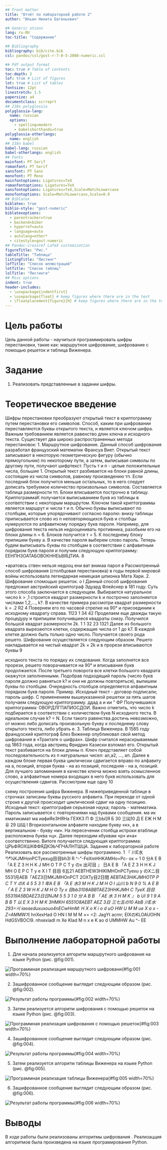 ```yaml
---
## Front matter
title: "Отчёт по лабораторной работе 2"
author: "Ильин Никита Евгеньевич"

## Generic otions
lang: ru-RU
toc-title: "Содержание"

## Bibliography
bibliography: bib/cite.bib
csl: pandoc/csl/gost-r-7-0-5-2008-numeric.csl

## Pdf output format
toc: true # Table of contents
toc-depth: 2
lof: true # List of figures
lot: true # List of tables
fontsize: 12pt
linestretch: 1.5
papersize: a4
documentclass: scrreprt
## I18n polyglossia
polyglossia-lang:
  name: russian
  options:
	- spelling=modern
	- babelshorthands=true
polyglossia-otherlangs:
  name: english
## I18n babel
babel-lang: russian
babel-otherlangs: english
## Fonts
mainfont: PT Serif
romanfont: PT Serif
sansfont: PT Sans
monofont: PT Mono
mainfontoptions: Ligatures=TeX
romanfontoptions: Ligatures=TeX
sansfontoptions: Ligatures=TeX,Scale=MatchLowercase
monofontoptions: Scale=MatchLowercase,Scale=0.9
## Biblatex
biblatex: true
biblio-style: "gost-numeric"
biblatexoptions:
  - parentracker=true
  - backend=biber
  - hyperref=auto
  - language=auto
  - autolang=other*
  - citestyle=gost-numeric
## Pandoc-crossref LaTeX customization
figureTitle: "Рис."
tableTitle: "Таблица"
listingTitle: "Листинг"
lofTitle: "Список иллюстраций"
lotTitle: "Список таблиц"
lolTitle: "Листинги"
## Misc options
indent: true
header-includes:
  - \usepackage{indentfirst}
  - \usepackage{float} # keep figures where there are in the text
  - \floatplacement{figure}{H} # keep figures where there are in the text
---
```


# Цель работы

Цель данной работы - научиться программировать шифры перестановки, такие как: маршрутное шифрование, шифрование с помощью решеток и таблица Виженера.

# Задание

1. Реализовать представленные в задании шифры.

# Теоретическое введение
Шифры перестановки преобразуют открытый текст в криптограмму путем
перестановки его символов. Способ, каким при шифровании переставляются
буквы открытого текста, и является ключом шифра. Важным требованием является равенство длин ключа и исходного текста.
Существует два широко распространенных метода перестановок: 1. Маршрутное шифрование.
Данный способ шифрования разработал французский математик Франсуа Виет. Открытый текст записывают в некоторую геометрическую фигуру (обычно
прямоугольник) по некоторому пути, а затем, выписывая символы по
другому пути, получают шифртекст. Пусть т и п - целые положительные числа, большие 1. Открытый текст разбивается на блоки равной длины, состоящие из числа символов, равному произведению тп. Если последний блок получится меньше
остальных, то в него следует дописать требуемое количество произвольных символов. Составляется таблица размерности тп. Блоки вписывается построчно в таблицу. КриптограммаК получается выписыванием букв из таблицы в
соответствии с некоторым маршрутом. Ключом такой криптограммы является маршрут и числа т и п. Обычно буквы выписывают по столбцам, которые
упорядочивают согласно паролю: внизу таблицы приписывается слово из n
неповторяющихся букв и столбцы нумеруются по алфавитному порядку букв пароля.
Например, для шифрования текста нельзя недооценивать противника, разобьем его на блоки длины n = 6. Блоков получится т = 5. К последнему блоку припишем букву а. В качестве пароля выберем слово пароль. Теперь будем выписывать буквы по столбцам в соответствии с алфавитным порядком букв пароля
и
получим
следующую
криптограмму: ЕЕНПНЗОАТАБОВОКННЕЬВЯЦТИА.
8

 •аратовсь
ствен
нельзя недооц
ени
ват
вникаа парол в
Рассмотренный способ шифрования (столбцовая перестановка) в годы первой мировой войны использовала легендарная немецкая шпионка Мата Хари.
2. Шифрование спомощью решеток. o l
Данный способ шифрования предложил австрийский криптограф Эдуард Флейснер в 181 году. Суть этого способа заключается в следующем. Выбирается натуральное число k > ,1 строится квадрат размерности k и построчно заполняется числами 1,2,..., k?. В качестве примера рассмотри квадрат размерности k = .2
R2
4
Повернем его по часовой стрелке на 90° и присоединим к исходному квадрату справа.
1123 1 34 42
Проделаем еще дважды такую процедуру и припишем получившиеся квадраты снизу. Получился большой квадрат размерности 2k.
1
1 32 23 1321
Далее из большого квадрата вырезаются клетки, содержащие числа от 1 до
k7. В каждой клетке должно быть только одно число. Получается своего рода решето. Шифрование осуществляется следующим образом. Решето
накладывается на чистый квадрат 2k × 2k и в прорези вписываются буквы 9

 исходного текста по порядку их следования. Когда заполнятся все прорези, решето поворачивается на 90° и вписывание букв продолжается. После третьего поворота все клетки большого квадрата окажутся заполненными. Подобрав подходящий пароль (число букв пароля должно равняться k? и они не должны повторяться), выпишем буквы по столбцам. Очередность столбцов определяется алфавитным порядком букв пароля.
Пример. Исходный текст - договор подписали; пароль
шифр. С применением вышеуказанной решетки за пять шагов получаем следующую криптограмму.
ддaд a
и ии
" ФР Получившаяся криптограмма: ОВОРДЛГПАПИОСДОИ. Важно отметить,
что число k подбирается в соответствии с количеством букв N исходного теста. В
идеальном случае k? = N. Если такого равенства достичь невозможно, от можно либо дописать произвольную букву к последнему слову открытого текста, либо
убрать е.
3. Таблица Виженера.
В 1585 году французский криптограф Блез Виженер опубликовал свой метод шифрования в «Трактате о шифрах». Шифр считался нераскрываемым од 1863 года, когда австриец Фридрих Казиски взломал его.
Открытый текст разбивается на блоки длины п. Ключ представляет собой
последовательность из п натуральных чисел: ал,а2, ..., ап. Далее в каждом блоке первая буква циклически сдвигается вправо по алфавиту на а, позиций, вторая
буква - на аз позиций, последняя - на а, позиций. Для лучшего запоминания в качестве ключа можно взять осмысленное слово, а алфавитные номера входящих в него букв использовать для осуществления сдвигов. Рассмотрим еще одну
10

 схему построения шифра Виженера. В нижеприведенной таблице в строчках записаны буквы русского алфавита. При переходе от одной строке к другой происходит циклический сдвиг на одну позицию. Исходный текст: криптография серьезная наука; пароль - математика. Пароль записывается с повторениями над
буквами сообщения.
ма ик ематикамат ма иaфиЯe3HЯHa
ГEXK3 П Ф 三bЫ]Я Б 30 三Щ10
Д E
EЖ H M
유
29 ШЩ
I
Вгоризонтальном алфавите находим букву «к», а в вертикальном - букву «м». На пересечении столбца истроки втаблице расположена буква «ц». Далее переходим кбуквам «р» и«а» соответственно. Витоге получается следующая криптограмма: ЦРЬФЯОХШКФФЯДКЭЬЧПЧАЛНТШЦА.
Задания к лабораторной работе Реализовать все рассмотренные шифры программно.
1
『 川E水31⁄41⁄4KJMHonPCTyexug目目bh3l
R ^-"-FeXmHHKAMHo=Pc- ox =
1 0 分A E B 「A E Z 3 H H K J MH O T P C T y のx 出可目 』
日A E B 「A E Z 3 H H K J MH O E P C T y e X I T 目目
6五21 AEBTHEW3HIKIMHOnPCTyexu
y のXニ目5531月AEB「AEZ3日MKJMHOnPCT
2OXTy目2日間 AEBTAE*3HiKJMHOTP
P C T Y のX 4 5 5 3 1 年A E B 「A E 水3 M H K J M H O I
山川 b N 9 0 % A E B 「 A E Z 3 W H K J M H O
Ty x
目bb3108ABBTAEZ3HHKJMH
C TyeX
目目55319A5BDAEZ3日日NJM
5 5 3 1 0 分 A B B 「 AE 水 3 H M K 』
b UI 9 1 9 A B B T 以 E X 3 H M K
3HMKH
6551O8AEBT AEZ 3日
三七五の10 AbB 川E水
293=시
iaeaeduxuxouo4nECwHmM:
H X o K i o d uO HW U M M ue X a x
-Z=AMMW*겨 hnXexHad O HN I M M M ×= =2:
JagYt acmr; EIXのKLOAUOHN HdGSVBOCl9. nhxexiadI
m Xe KIad M n x e K ao d
UMMHW
Au
^-
EE

# Выполнение лабораторной работы

1. Для начала реализуется алгоритм маршрутного шифрования на языке Python (рис. @fig:001).

![Программная реализация маршрутного шифровани](image/img1.png){#fig:001 width=70%}

2. Зашифрованное сообщение выглядит следующим образом (рис. @fig:002).

![Результат работы программы](image/img2.png){#fig:002 width=70%}

3. Затем реализуется алгоритм шифрования с помощью решеток на языке Python (рис. @fig:003).

![Программная реализация шифрования с помощью решеток](image/img3.png){#fig:003 width=70%}

4. Зашифрованное сообщение выглядит следующим образом (рис. @fig:004).

![Результат работы программы](image/img4.png){#fig:004 width=70%}

5. Затем реализуется алгоритм таблицы Виженера на языке Python (рис. @fig:005).

![Программная реализация таблицы Виженера](image/img5.png){#fig:005 width=70%}

6. Зашифрованное сообщение выглядит следующим образом (рис. @fig:006).

![Результат работы программы](image/img6.png){#fig:006 width=70%}

# Выводы

В ходе работы были реализованы алгоритмы шифрования . Реализацция алгоритмов была произведена на языке програмирования Python.
